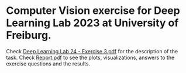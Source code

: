 # Computer Vision exercise for Deep Learning Lab 2023 at University of Freiburg. 
Check [Deep Learning Lab 24 - Exercise 3.pdf](https://github.com/ErlisLushtaku/DeepLearningLab-ComputerVision/blob/main/Deep%20Learning%20Lab%2024%20-%20Exercise%203.pdf) for the description of the task. Check [Report.pdf](https://github.com/ErlisLushtaku/DeepLearningLab-ComputerVision/blob/main/Report.pdf) to see the plots, visualizations, answers to the exercise questions and the results.

